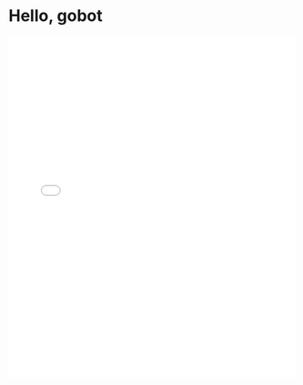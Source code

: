 # Hello, gobot

<iframe height="600" width="100%" src="//player.bilibili.com/player.html?aid=726856207&bvid=BV1sS4y1z7Dg&cid=727160930&page=1" scrolling="no" border="0" frameborder="no" framespacing="0" allowfullscreen="true"> </iframe>